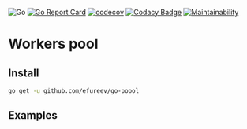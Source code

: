 ![Go](https://github.com/efureev/go-poool/workflows/Go/badge.svg?branch=master)
[![Go Report Card](https://goreportcard.com/badge/github.com/efureev/go-poool)](https://goreportcard.com/report/github.com/efureev/go-poool)
[![codecov](https://codecov.io/gh/efureev/go-poool/branch/master/graph/badge.svg)](https://codecov.io/gh/efureev/go-poool)
[![Codacy Badge](https://api.codacy.com/project/badge/Grade/3db20f8c926442c99a5fbec9227b2176)](https://www.codacy.com/manual/efureev/go-poool?utm_source=github.com&amp;utm_medium=referral&amp;utm_content=efureev/go-poool&amp;utm_campaign=Badge_Grade)
[![Maintainability](https://api.codeclimate.com/v1/badges/491ea6cff45821accb9b/maintainability)](https://codeclimate.com/github/efureev/go-poool/maintainability)

# Workers pool

## Install
```bash
go get -u github.com/efureev/go-poool
```

## Examples
